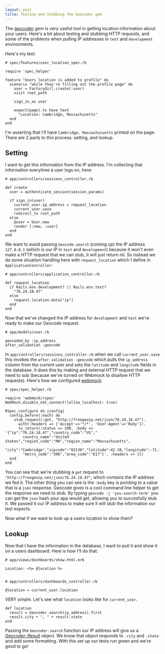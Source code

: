```yaml
---
layout: post
title: Testing and Stubbing the Geocoder gem
---
```


The [geocoder](https://github.com/alexreisner/geocoder) gem is very useful tool in getting location information about your users.
Here's a bit about testing and stubbing HTTP requests, and some of the problems when
pulling IP addresses in `test` and `development` environments.

Here's my test:

    # spec/features/user_location_spec.rb

    require 'spec_helper'

    feature "Users location is added to profile" do
      scenario "while they're filling out the profile page" do
        user = FactoryGirl.create(:user)
        visit root_path

        sign_in_as user

        expect(page).to have_text 
          "Location: Cambridge, Massachusetts"
      end
    end

I'm asserting that I'll have `Cambridge, Massachussetts` printed on the page.
There are 2 parts to this process: setting, and lookup.

## Setting
I want to get this information from the IP address. I'm collecting that information
everytime a user logs on, here:

    # app/controllers/sessions_controller.rb

    def create
      user = authenticate_session(session_params)

      if sign_in(user)
        current_user.ip_address = request_location
        current_user.save
        redirect_to root_path
      else
        @user = User.new
        render [:new, :user]
      end
    end

We want to avoid passing `Geocode.search` (coming up) the IP address `127.0.0.1` (which is our IP in `test` and `development`)
 because it won't even make a HTTP request that we can stub, it will just return nil. So instead we
do some situation handling here with `request_location` which I define in `ApplicationController`:

    # app/controllers/application_controller.rb

    def request_location
      if Rails.env.development? || Rails.env.test?
        "76.24.18.47"
      else
        request.location.data["ip"]
      end
    end

Now that we've changed the IP address for `development` and `test` we're ready to make our Geocode request.

    # app/models/user.rb

    geocoded_by :ip_address
    after_validation :geocode

In `app/controllers/sessions_controller.rb` when we call `current_user.save` this invokes
the `after_validation :geocode` which pulls the `ip_address` column from the current user
and sets the `latitude` and `longitude` fields in the database. It does this by making
and external HTTP request that we need to sub (because we've turned on Webmock to disallow
HTTP requests). Here's how we configured [webmock](https://github.com/bblimke/webmock):

    # spec/spec_helper.rb

    require 'webmock/rspec'
    WebMock.disable_net_connect!(allow_localhost: true)

    RSpec.configure do |config|
      config.before(:each) do
        stub_request(:get, "http://freegeoip.net/json/76.24.18.47").
          with(:headers => {'Accept'=>'*/*', 'User-Agent'=>'Ruby'}).
          to_return(:status => 200, :body => '{"ip":"76.24.18.47","country_code":"US","
            country_name":"United States","region_code":"MA","region_name":"Massachusetts",
            "city":"Cambridge","zipcode":"02138","latitude":42.38,"longitude":-71.1329,
            "metro_code":"506","area_code":"617"}', :headers => {})
      end
    end

You can see that we're stubbing a `get` request to `"http://freegeoip.net/json/76.24.18.47"`,
which contains the IP address we fed it. The other thing you can see is the `:body` key
is pointing to a value that is a `json` response. Geocode gives is a cool command line
helper to get the response we need to stub. By typing `geocode -j 'you-search-term'`
you can get the `json` hash your app would get, allowing you to succesfully stub it. We passed it
our IP address to make sure it will stub the information our test expects.

Now what if we want to look up a users location to show them?

## Lookup
Now that I have the information in the database, I want to pull it and show it on a users
dashboard. Here is how I'll do that:

    # app/views/dashboards/show.html.erb

    Location: <%= @location %>


    # app/controllers/dashboards_controller.rb

    @location = current_user.location

VERY simple. Let's see what `location` looks like for `current_user`.

    def location
      result = Geocoder.search(ip_address).first
      result.city + ", " + result.state
    end

Passing the `Geocoder.search` function our IP address will give us a [Geocoder::Result](https://github.com/alexreisner/geocoder#advanced-geocoding) object. We know that object responds to `.city` and `.state` and add some formatting. 
With this set up our tests run green and we're good to go!

